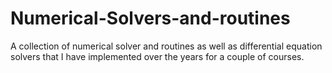 # Numerical-Solvers-and-routines
A collection of numerical solver and routines as well as differential equation solvers that I have implemented over the years for a couple of courses.
